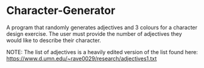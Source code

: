 # Character-Generator

A program that randomly generates adjectives and 3 colours for a character design exercise. The user must provide the number of adjectives they would like to describe their character.

NOTE: The list of adjectives is a heavily edited version of the list found here: https://www.d.umn.edu/~rave0029/research/adjectives1.txt
